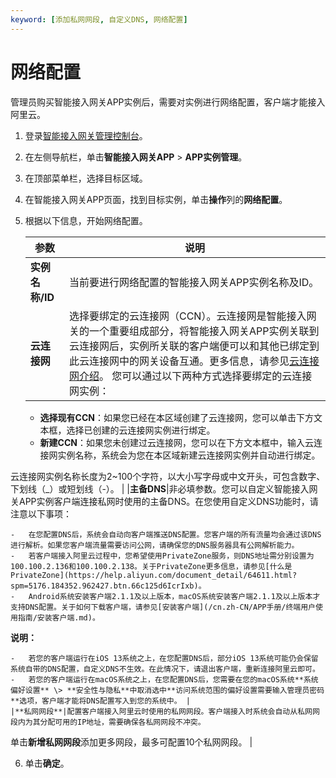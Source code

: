 ```yaml
---
keyword: [添加私网网段, 自定义DNS, 网络配置]
---
```


# 网络配置

管理员购买智能接入网关APP实例后，需要对实例进行网络配置，客户端才能接入阿里云。

1.  登录[智能接入网关管理控制台](https://smartag.console.aliyun.com)。

2.  在左侧导航栏，单击**智能接入网关APP** \> **APP实例管理**。

3.  在顶部菜单栏，选择目标区域。

4.  在智能接入网关APP页面，找到目标实例，单击**操作**列的**网络配置**。

5.  根据以下信息，开始网络配置。

    |参数|说明|
    |--|--|
    |**实例名称/ID**|当前要进行网络配置的智能接入网关APP实例名称及ID。|
    |**云连接网**|选择要绑定的云连接网（CCN）。云连接网是智能接入网关的一个重要组成部分，将智能接入网关APP实例关联到云连接网后，实例所关联的客户端便可以和其他已绑定到此云连接网中的网关设备互通。更多信息，请参见[云连接网介绍](/cn.zh-CN/配置指南/云连接网/云连接网介绍.md)。 您可以通过以下两种方式选择要绑定的云连接网实例：

    -   **选择现有CCN**：如果您已经在本区域创建了云连接网，您可以单击下方文本框，选择已创建的云连接网实例进行绑定。
    -   **新建CCN**：如果您未创建过云连接网，您可以在下方文本框中，输入云连接网实例名称，系统会为您在本区域新建云连接网实例并自动进行绑定。

云连接网实例名称长度为2~100个字符，以大小写字母或中文开头，可包含数字、下划线（\_）或短划线（-）。 |
    |**主备DNS**|非必填参数。您可以自定义智能接入网关APP实例客户端连接私网时使用的主备DNS。在您使用自定义DNS功能时，请注意以下事项：

    -   在您配置DNS后，系统会自动向客户端推送DNS配置。您客户端的所有流量均会通过该DNS进行解析。如果您客户端流量需要访问公网，请确保您的DNS服务器具有公网解析能力。
    -   若客户端接入阿里云过程中，您希望使用PrivateZone服务，则DNS地址需分别设置为100.100.2.136和100.100.2.138。关于PrivateZone更多信息，请参见[什么是PrivateZone](https://help.aliyun.com/document_detail/64611.html?spm=5176.184352.962427.btn.66c125d6IcrIxb)。
    -   Android系统安装客户端2.1.1及以上版本，macOS系统安装客户端2.1.1及以上版本才支持DNS配置。关于如何下载客户端，请参见[安装客户端](/cn.zh-CN/APP手册/终端用户使用指南/安装客户端.md)。
**说明：**

    -   若您的客户端运行在iOS 13系统之上，在您配置DNS后，部分iOS 13系统可能仍会保留系统自带的DNS配置，自定义DNS不生效。在此情况下，请退出客户端，重新连接阿里云即可。
    -   若您的客户端运行在macOS系统之上，在您配置DNS后，您需要在您的macOS系统**系统偏好设置** \> **安全性与隐私**中取消选中**访问系统范围的偏好设置需要输入管理员密码**选项，客户端才能将DNS配置写入到您的系统中。 |
    |**私网网段**|配置客户端接入阿里云时使用的私网网段。客户端接入时系统会自动从私网网段内为其分配可用的IP地址，需要确保各私网网段不冲突。

单击**新增私网网段**添加更多网段，最多可配置10个私网网段。 |

6.  单击**确定**。



